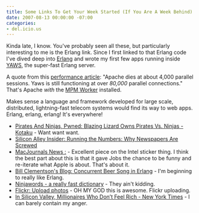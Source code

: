 ```yaml
---
title: Some Links To Get Your Week Started (If You Are A Week Behind)
date: 2007-08-13 00:00:00 -07:00
categories:
- del.icio.us
---
```


<p>Kinda late, I know. You've probably seen all these, but particularly interesting to me is the Erlang link. Since I first linked to that Erlang code I've dived deep into <a href="http://en.wikipedia.org/wiki/Erlang_%28programming_language%29">Erlang</a> and wrote my first few apps running inside <a href="http://yaws.hyber.org/">YAWS</a>, the super-fast Erlang server.</p>

<p>A quote from this <a href="http://www.sics.se/~joe/apachevsyaws.html">performance article</a>: "Apache dies at about 4,000 parallel sessions. Yaws is still functioning at over <em>80,000</em> parallel connections." That's Apache <em>with</em> the <a href="http://httpd.apache.org/docs/2.0/mod/worker.html">MPM Worker</a> installed.</p>

<p>Makes sense a language and framework developed for large scale, distributed, lightning-fast telecom systems would find its way to web apps. Erlang, erlang, erlang! It's everywhere!</p>

<ul>
    <li><a href="http://kotaku.com/gaming/pirates-and-ninjas%2C-pwned/blazing-lizard-owns-pirates-vs-ninjas-288651.php">Pirates And Ninjas, Pwned: Blazing Lizard Owns Pirates Vs. Ninjas - Kotaku</a> - Want want want.</li>
    <li><a href="http://www.alleyinsider.com/2007/08/its-easy-to-say.html">Silicon Alley Insider: Running the Numbers: Why Newspapers Are Screwed</a></li>
    <li><a href="http://www.macjournals.com/news/2007/08/09.html">MacJournals News :</a> - Excellent piece on the Intel sticker thing. I think the best part about this is that it gave Jobs the chance to be funny and re-iterate what Apple is about. That's about it.</li>
    <li><a href="http://bc.tech.coop/blog/070514.html">Bill Clementson's Blog: Concurrent Beer Song in Erlang</a> - I'm beginning to really like Erlang.</li>
    <li><a href="http://ninjawords.com/">Ninjawords - a really fast dictionary</a> - They ain't kidding.</li>
    <li><a href="http://flickr.com/photos/upload/">Flickr: Upload photos</a> - OH MY GOD this is awesome. Flickr uploading.</li>
    <li><a href="http://www.nytimes.com/2007/08/05/technology/05rich.html?_r=1&amp;hp&amp;oref=slogin">In Silicon Valley, Millionaires Who Don&rsquo;t Feel Rich - New York Times</a> - I can barely contain my anger.</li>
</ul>
